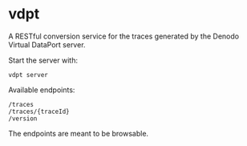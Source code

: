 vdpt
====

A RESTful conversion service for the traces generated by the Denodo Virtual
DataPort server.

Start the server with:

    vdpt server

Available endpoints:

    /traces
    /traces/{traceId}
    /version

The endpoints are meant to be browsable. 
